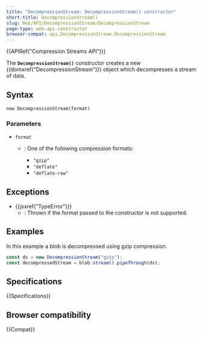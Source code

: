```yaml
---
title: "DecompressionStream: DecompressionStream() constructor"
short-title: DecompressionStream()
slug: Web/API/DecompressionStream/DecompressionStream
page-type: web-api-constructor
browser-compat: api.DecompressionStream.DecompressionStream
---
```


{{APIRef("Compression Streams API")}}

The **`DecompressionStream()`** constructor creates a new {{domxref("DecompressionStream")}} object which decompresses a stream of data.

## Syntax

```js-nolint
new DecompressionStream(format)
```

### Parameters

- `format`

  - : One of the following compression formats:

    - `"gzip"`
    - `"deflate"`
    - `"deflate-raw"`

## Exceptions

- {{jsxref("TypeError")}}
  - : Thrown if the format passed to the constructor is not supported.

## Examples

In this example a blob is decompressed using gzip compression.

```js
const ds = new DecompressionStream("gzip");
const decompressedStream = blob.stream().pipeThrough(ds);
```

## Specifications

{{Specifications}}

## Browser compatibility

{{Compat}}
